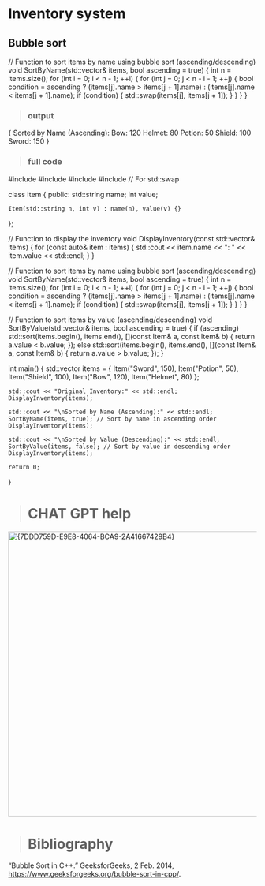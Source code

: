 # Inventory system
## Bubble sort
// Function to sort items by name using bubble sort (ascending/descending)
void SortByName(std::vector<Item>& items, bool ascending = true)
{
    int n = items.size();
    for (int i = 0; i < n - 1; ++i)
    {
        for (int j = 0; j < n - i - 1; ++j)
        {
            bool condition = ascending ? (items[j].name > items[j + 1].name) : (items[j].name < items[j + 1].name);
            if (condition)
            {
                std::swap(items[j], items[j + 1]);
            }
        }
    }
}

> ### output

{ 
Sorted by Name (Ascending):
Bow: 120
Helmet: 80
Potion: 50
Shield: 100
Sword: 150 
}

> ### full code

#include <iostream>
#include <vector>
#include <string>
#include <algorithm> // For std::swap

class Item
{
public:
    std::string name;
    int value;

    Item(std::string n, int v) : name(n), value(v) {}
};

// Function to display the inventory
void DisplayInventory(const std::vector<Item>& items)
{
    for (const auto& item : items)
    {
        std::cout << item.name << ": " << item.value << std::endl;
    }
}

// Function to sort items by name using bubble sort (ascending/descending)
void SortByName(std::vector<Item>& items, bool ascending = true)
{
    int n = items.size();
    for (int i = 0; i < n - 1; ++i)
    {
        for (int j = 0; j < n - i - 1; ++j)
        {
            bool condition = ascending ? (items[j].name > items[j + 1].name) : (items[j].name < items[j + 1].name);
            if (condition)
            {
                std::swap(items[j], items[j + 1]);
            }
        }
    }
}

// Function to sort items by value (ascending/descending)
void SortByValue(std::vector<Item>& items, bool ascending = true)
{
    if (ascending)
        std::sort(items.begin(), items.end(), [](const Item& a, const Item& b) { return a.value < b.value; });
    else
        std::sort(items.begin(), items.end(), [](const Item& a, const Item& b) { return a.value > b.value; });
}

int main()
{
    std::vector<Item> items = {
        Item("Sword", 150),
        Item("Potion", 50),
        Item("Shield", 100),
        Item("Bow", 120),
        Item("Helmet", 80)
    };

    std::cout << "Original Inventory:" << std::endl;
    DisplayInventory(items);

    std::cout << "\nSorted by Name (Ascending):" << std::endl;
    SortByName(items, true); // Sort by name in ascending order
    DisplayInventory(items);

    std::cout << "\nSorted by Value (Descending):" << std::endl;
    SortByValue(items, false); // Sort by value in descending order
    DisplayInventory(items);

    return 0;
}

> # CHAT GPT help

<img width="578" alt="{7DDD759D-E9E8-4064-BCA9-2A41667429B4}" src="https://github.com/user-attachments/assets/dcd8e2cc-10a8-464a-8fa5-2284be199e12">

> # Bibliography
“Bubble Sort in C++.” GeeksforGeeks, 2 Feb. 2014, https://www.geeksforgeeks.org/bubble-sort-in-cpp/.

